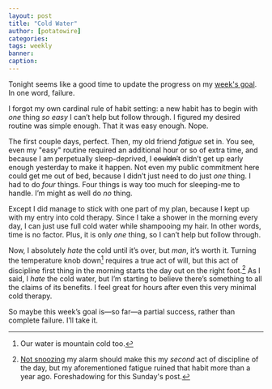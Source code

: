 ```yaml
---
layout: post
title: "Cold Water"
author: [potatowire]
categories: 
tags: weekly
banner: 
caption:
---
```


Tonight seems like a good time to update the progress on my [week's goal][1]. In one word, failure.

I forgot my own cardinal rule of habit setting: a new habit has to begin with *one* thing *so easy* I can’t help but follow through. I figured my desired routine was simple enough. That it was easy enough. Nope.

The first couple days, perfect. Then, my old friend *fatigue* set in. You see, even my "easy" routine required an additional hour or so of extra time, and because I am perpetually sleep-deprived, I <strike>couldn’t</strike> didn’t get up early enough yesterday to make it happen. Not even my public commitment here could get me out of bed, because I didn’t just need to do just *one* thing. I had to do *four* things. Four things is way too much for sleeping-me to handle. I’m might as well do *no* thing.

Except I did manage to stick with one part of my plan, because I kept up with my entry into cold therapy. Since I take a shower in the morning every day, I can just use full cold water while shampooing my hair. In other words, time is no factor. Plus, it is only *one* thing, so I can’t help but follow through.

Now, I absolutely *hate* the cold until it’s over, but *man*, it’s worth it. Turning the temperature knob down[^1] requires a true act of will, but this act of discipline first thing in the morning starts the day out on the right foot.[^2] As I said, I *hate* the cold water, but I’m starting to believe there’s something to all the claims of its benefits. I feel great for hours after even this very minimal cold therapy. 

So maybe this week’s goal is—so far—a partial success, rather than complete failure. I’ll take it.

[^1]:	Our water is mountain cold too.

[^2]:	[Not snoozing][2] my alarm should make this my *second* act of discipline of the day, but my aforementioned fatigue ruined that habit more than a year ago. Foreshadowing for this Sunday's post.

[1]:	https://with.thegra.in/nothing-fancy
[2]:	https://with.thegra.in/dont-snooze
